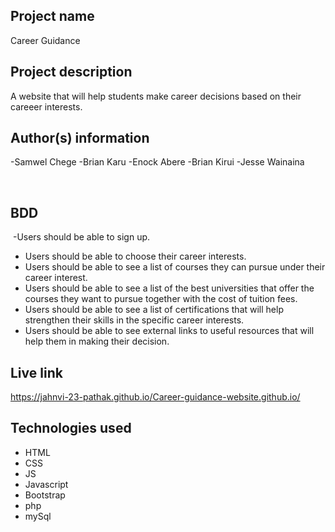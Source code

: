 ## Project name
Career Guidance
​
## Project description
A website that will help students make career decisions based on their careeer interests. 

## Author(s) information
  -Samwel Chege
  -Brian Karu
  -Enock Abere
  -Brian Kirui
  -Jesse Wainaina
  
​
## BDD
    
​ -Users should be able to sign up.
 - Users should be able to choose their career interests. 
 - Users should be able to see  a list of courses they can pursue under their career interest. 
 - Users should be able to see a  list of  the best universities that offer the courses they want to pursue together with the cost of tuition fees.
 - Users should be able to see a list of certifications that will help strengthen their skills in the specific career interests. 
 - Users should be able to see external links to  useful resources that will help them in making their decision. 

    
  
## Live link
https://jahnvi-23-pathak.github.io/Career-guidance-website.github.io/
​
## Technologies used
 - HTML
 - CSS
 - JS
 - Javascript
 - Bootstrap
 - php
 - mySql
  
    
​
    
